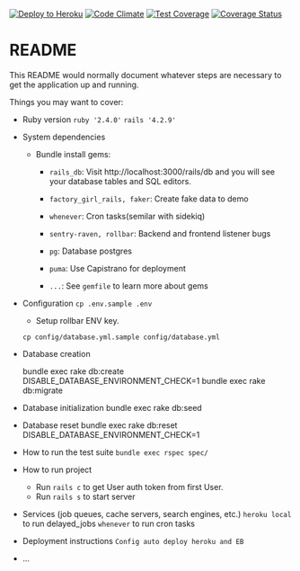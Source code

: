 [![Deploy to Heroku](https://www.herokucdn.com/deploy/button.png)](https://heroku.com/deploy)
[![Code Climate](https://codeclimate.com/github/GoldenOwlAsia/rails5_template/badges/gpa.svg)](https://codeclimate.com/github/GoldenOwlAsia/rails5_template)
[![Test Coverage](https://codeclimate.com/github/GoldenOwlAsia/rails5_template/badges/coverage.svg)](https://codeclimate.com/github/GoldenOwlAsia/rails5_template/badges/coverage.svg)
[![Coverage Status](https://coveralls.io/repos/github/GoldenOwlAsia/rails_template/badge.svg?branch=coverall)](https://coveralls.io/github/GoldenOwlAsia/rails_template?branch=coverall)
# README

This README would normally document whatever steps are necessary to get the
application up and running.

Things you may want to cover:

* Ruby version
  `ruby '2.4.0'`
  `rails '4.2.9'`

* System dependencies
    * Bundle install gems:
        * `rails_db`: Visit http://localhost:3000/rails/db and you will see your database tables and SQL editors.

        * `factory_girl_rails, faker`: Create fake data to demo

        * `whenever`: Cron tasks(semilar with sidekiq)

        * `sentry-raven, rollbar`: Backend and frontend listener bugs

        * `pg`: Database postgres

        * `puma`: Use Capistrano for deployment

        * `...`: See `gemfile` to learn more about gems

* Configuration
    `cp .env.sample .env`

    - Setup rollbar ENV key.

    `cp config/database.yml.sample config/database.yml`
* Database creation

    bundle exec rake db:create DISABLE_DATABASE_ENVIRONMENT_CHECK=1
    bundle exec rake db:migrate

* Database initialization
    bundle exec rake db:seed

* Database reset
    bundle exec rake db:reset DISABLE_DATABASE_ENVIRONMENT_CHECK=1

* How to run the test suite
    `bundle exec rspec spec/`

* How to run project
    * Run `rails c` to get User auth token from first User.
    * Run `rails s` to start server

* Services (job queues, cache servers, search engines, etc.)
    `heroku local` to run delayed_jobs
    `whenever` to run cron tasks

* Deployment instructions
    `Config auto deploy heroku and EB`
* ...
